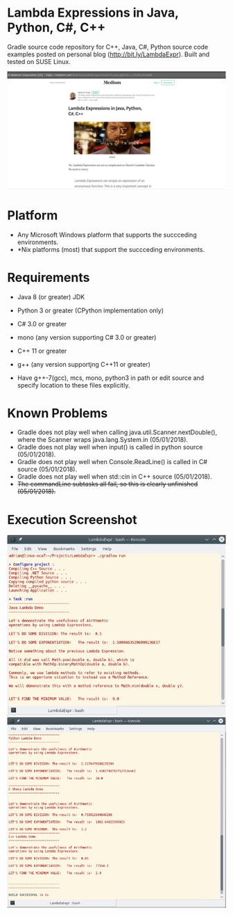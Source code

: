 # Lambda Expressions in Java, Python, C#, C++
Gradle source code repository for C++, Java, C#, Python source code examples posted on personal blog (http://bit.ly/LambdaExpr).
Built and tested on SUSE Linux.

![alt text](https://raw.githubusercontent.com/afinlay5/LambdaExpr/master/blog.png)

# Platform 
- Any Microsoft Windows platform that supports the succceding environments.
- \*Nix platforms (most) that support the succceding environments.

# Requirements
- Java 8 (or greater) JDK
- Python 3 or greater (CPython implementation only)

- C# 3.0 or greater
- mono (any version supporting C# 3.0 or greater)

- C++ 11 or greater
- g++ (any version supportįng C++11 or greater)

- Have g++-7(gcc), mcs, mono, python3 in path or edit source and specify location to these files explicitly.

# Known Problems
- Gradle does not play well when calling java.util.Scanner.nextDouble(), where the Scanner wraps java.lang.System.in (05/01/2018).
- Gradle does not play well when input() is called in python source (05/01/2018).
- Gradle does not play well when Console.ReadLine() is called in C# source (05/01/2018).
- Gradle does not play well when std::cin in C++ source (05/01/2018).
- <strike>The commandLine subtasks all fail, so this is clearly unfinished (05/01/2018).</strike>

# Execution Screenshot
![alt text](https://raw.githubusercontent.com/afinlay5/LambdaExpr/master/run_gradle.png)
![alt text](https://raw.githubusercontent.com/afinlay5/LambdaExpr/master/run_gradle2.png)